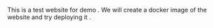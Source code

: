 This is a test website for demo . We will create a docker image of the website and try deploying it .

